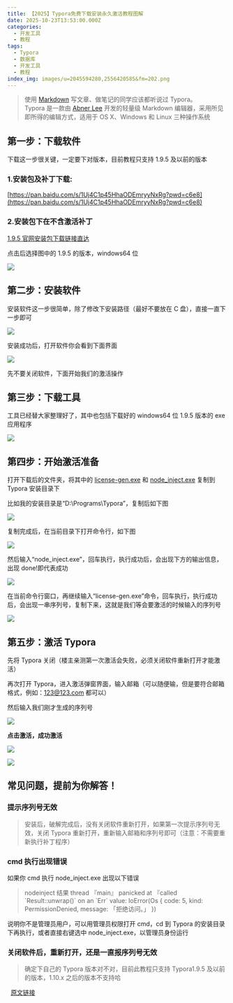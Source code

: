 ```yaml
---
title: 【2025】Typora免费下载安装永久激活教程图解
date: 2025-10-23T13:53:00.000Z
categories: 
  - 开发工具
  - 教程
tags:
  - Typora
  - 数据库
  - 开发工具
  - 教程
index_img: images/u=2045594280,2556420585&fm=202.png
---
```


> 使用 [Markdown](https://zhida.zhihu.com/search?content_id=262555905&content_type=Article&match_order=1&q=Markdown&zhida_source=entity) 写文章、做笔记的同学应该都听说过 Typora。  
> Typora 是一款由 [Abner Lee](https://zhida.zhihu.com/search?content_id=262555905&content_type=Article&match_order=1&q=Abner+Lee&zhida_source=entity) 开发的轻量级 Markdown 编辑器，采用所见即所得的编辑方式，适用于 OS X、Windows 和 Linux 三种操作系统

## 第一步：下载软件

下载这一步很关键，一定要下对版本，目前教程只支持 1.9.5 及以前的版本

### 1.安装包及补丁下载:

[https://pan.baidu.com/s/1Uj4C1p45HhaODEmryyNxRg?pwd=c6e8](https://pan.baidu.com/s/1Uj4C1p45HhaODEmryyNxRg?pwd=c6e8)

### 2.安装包下在不含激活补丁

[1.9.5 官网安装包下载链接直达](https://typoraio.cn/releases/all)

点击后选择图中的 1.9.5 的版本，windows64 位

![](https://pic4.zhimg.com/v2-e63732e4e09e66358085f31244ad1715_1440w.jpg)

## 第二步：安装软件

安装软件这一步很简单，除了修改下安装路径（最好不要放在 C 盘），直接一直下一步即可

![](https://pic1.zhimg.com/v2-985a86c4a33836dd4e3f4868d722aad4_1440w.jpg)

安装成功后，打开软件你会看到下面界面

![](https://pic3.zhimg.com/v2-89cc3d95adf2be8523d477e35d0df92e_1440w.jpg)

先不要关闭软件，下面开始我们的激活操作

## 第三步：下载工具

工具已经替大家整理好了，其中也包括下载好的 windows64 位 1.9.5 版本的 exe 应用程序

![](https://pic1.zhimg.com/v2-664445bcb12e6dd62f92cd19bd1993fc_1440w.jpg)

## 第四步：开始激活准备

打开下载后的文件夹，将其中的 [license-gen.exe](https://zhida.zhihu.com/search?content_id=262555905&content_type=Article&match_order=1&q=license-gen.exe&zhida_source=entity) 和 [node\_inject.exe](https://zhida.zhihu.com/search?content_id=262555905&content_type=Article&match_order=1&q=node_inject.exe&zhida_source=entity) 复制到 Typora 安装目录下

比如我的安装目录是“D:\\Programs\\Typora”，复制后如下图

![](https://pic3.zhimg.com/v2-cd7a5b6401c613fb7326e6bc52aa045a_1440w.jpg)

复制完成后，在当前目录下打开命令行，如下图

![](https://pic4.zhimg.com/v2-04c84990d3c6555db729204690cb6079_1440w.jpg)

然后输入“node\_inject.exe”，回车执行，执行成功后，会出现下方的输出信息，出现 done!即代表成功

![](https://pic2.zhimg.com/v2-24f392d7e88b3c3650ce4b885550404b_1440w.jpg)

在当前命令行窗口，再继续输入“license-gen.exe”命令，回车执行，执行成功后，会出现一串序列号，复制下来，这就是我们等会要激活的时候输入的序列号

![](https://pic1.zhimg.com/v2-47da4d14bae7f30f98b0610099a55da6_1440w.jpg)

## 第五步：激活 Typora

先将 Typora 关闭（楼主亲测第一次激活会失败，必须关闭软件重新打开才能激活）

再次打开 Typora，进入激活弹窗界面，输入邮箱（可以随便输，但是要符合邮箱格式，例如：123@123.com 都可以）

然后输入我们刚才生成的序列号

![](https://picx.zhimg.com/v2-0cab586b5e9fd4b626deef3d8572bb7d_1440w.jpg)

**点击激活，成功激活**

![](https://pic2.zhimg.com/v2-91f11b1753b32609950432f0914b6c11_1440w.jpg)

![](https://pic2.zhimg.com/v2-f9ba14f3551002c731204030b969f6f7_1440w.jpg)

## 常见问题，提前为你解答！

### 提示序列号无效

> 安装后，破解完成后，没有关闭软件重新打开，如果第一次提示序列号无效，关闭 Typora 重新打开，重新输入邮箱和序列号即可（注意：不需要重新执行补丁程序）

### cmd 执行出现错误

如果你 cmd 执行 node\_inject.exe 出现以下错误

> nodeinject 结果 thread 『main』 panicked at 『called \`Result::unwrap()\` on an \`Err\` value: IoError(Os { code: 5, kind: PermissionDenied, message: 「拒绝访问。」 })  

说明你不是管理员用户，可以用管理员权限打开 cmd，cd 到 Typora 的安装目录下再执行，或者直接右键选中 node\_inject.exe，以管理员身份运行

### 关闭软件后，重新打开，还是一直报序列号无效

> 确定下自己的 Typora 版本对不对，目前此教程只支持 Typora1.9.5 及以前的版本，1.10.x 之后的版本不支持哈

  [原文链接](https://zhuanlan.zhihu.com/p/1946219321928972236 "https://zhuanlan.zhihu.com/p/1946219321928972236")